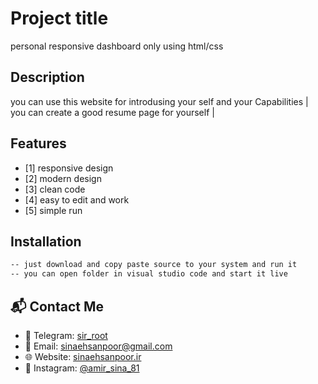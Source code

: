 # Project title

personal responsive dashboard only using html/css

## Description

you can use this website for introdusing your self and your Capabilities |
you can create a good resume page for yourself |

## Features
- [1] responsive design  
- [2] modern design  
- [3] clean code
- [4] easy to edit and work
- [5] simple run
## Installation
```bash
-- just download and copy paste source to your system and run it
-- you can open folder in visual studio code and start it live
```

## 📬 Contact Me

- 💬 Telegram: [sir_root](https://t.me/sir_root)
- 📧 Email: [sinaehsanpoor@gmail.com](mailto:sinaehsanpoor@gmail.com)
- 🌐 Website: [sinaehsanpoor.ir](https://sinaehsanpoor.ir)
- 📸 Instagram: [@amir_sina_81](https://instagram.com/amir_sina_81)


